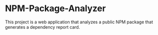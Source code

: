 # NPM-Package-Analyzer
This project is a web application that analyzes a public NPM package that generates a dependency report card.
